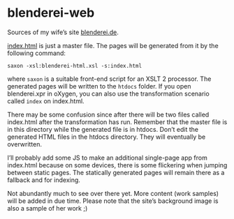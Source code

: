 # blenderei-web

Sources of my wife’s site [blenderei.de](http://www.blenderei.de). 

[index.html](index.html) is just a master file. The pages will be
generated from it by the following command:

    saxon -xsl:blenderei-html.xsl -s:index.html
    
where ```saxon``` is a suitable front-end script for an XSLT 2
processor. The generated pages will be written to the ```htdocs```
folder. If you open blenderei.xpr in oXygen, you can also use the
transformation scenario called `index` on index.html.

There may be some confusion since after there will be two files
called index.html after the transformation has run. Remember that
the master file is in this directory while the generated file is
in htdocs. Don’t edit the generated HTML files in the htdocs
directory. They will eventually be overwritten.

I’ll probably add some JS to make an additional single-page app from
index.html because on some devices, there is some flickering when
jumping between static pages. The statically generated pages will
remain there as a fallback and for indexing.

Not abundantly much to see over there yet. More content (work samples)
will be added in due time. Please note that the site’s background
image is also a sample of her work ;)
